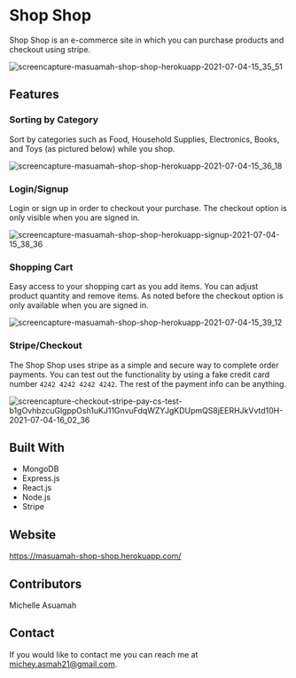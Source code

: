 # Shop Shop

Shop Shop is an e-commerce site in which you can purchase products and checkout using stripe.

![screencapture-masuamah-shop-shop-herokuapp-2021-07-04-15_35_51](https://user-images.githubusercontent.com/77217156/124397556-7a70df00-dcde-11eb-9c76-df584e77ee6a.png)

## Features

### Sorting by Category

Sort by categories such as Food, Household Supplies, Electronics, Books, and Toys (as pictured below) while you shop.

![screencapture-masuamah-shop-shop-herokuapp-2021-07-04-15_36_18](https://user-images.githubusercontent.com/77217156/124397602-d63b6800-dcde-11eb-8d43-73ae81888e92.png)

### Login/Signup

Login or sign up in order to checkout your purchase. The checkout option is only visible when you are signed in.

![screencapture-masuamah-shop-shop-herokuapp-signup-2021-07-04-15_38_36](https://user-images.githubusercontent.com/77217156/124397735-b0fb2980-dcdf-11eb-99a9-6aade1f9fc23.png)

### Shopping Cart

Easy access to your shopping cart as you add items. You can adjust product quantity and remove items. 
As noted before the checkout option is only available when you are signed in.

![screencapture-masuamah-shop-shop-herokuapp-2021-07-04-15_39_12](https://user-images.githubusercontent.com/77217156/124397666-49dd7500-dcdf-11eb-89a9-1459e95f1015.png)

### Stripe/Checkout

The Shop Shop uses stripe as a simple and secure way to complete order payments. You can test out the functionality by using a fake 
credit card number `4242 4242 4242 4242`. The rest of the payment info can be anything.

![screencapture-checkout-stripe-pay-cs-test-b1gOvhbzcuGlgppOsh1uKJ11GnvuFdqWZYJgKDUpmQS8jEERHJkVvtd10H-2021-07-04-16_02_36](https://user-images.githubusercontent.com/77217156/124398010-70041480-dce1-11eb-8f24-c47289e318c0.png)


## Built With
* MongoDB
* Express.js
* React.js
* Node.js
* Stripe

## Website
https://masuamah-shop-shop.herokuapp.com/

## Contributors
Michelle Asuamah

## Contact
If you would like to contact me you can reach me at michey.asmah21@gmail.com.
